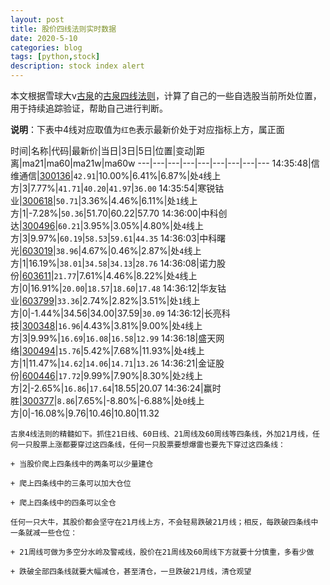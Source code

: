 ```yaml
---
layout: post
title: 股价四线法则实时数据
date: 2020-5-10
categories: blog
tags: [python,stock]
description: stock index alert
---
```



本文根据雪球大v[古泉](https://xueqiu.com/u/7148646888)的[古泉四线法则](https://xueqiu.com/7148646888/130498192)，计算了自己的一些自选股当前所处位置，用于持续追踪验证，帮助自己进行判断。

**说明**：下表中4线对应取值为`红色`表示最新价处于对应指标上方，属正面

时间|名称|代码|最新价|当日|3日|5日|位置|变动|距离|ma21|ma60|ma21w|ma60w
---|---|---|---|---|---|---|---|---
14:35:48|信维通信|[300136](https://xueqiu.com/S/SZ300136)|`42.91`|10.00%|6.41%|6.87%|处`4`线上方|3|7.77%|`41.71`|`40.20`|`41.97`|`36.00`
14:35:54|寒锐钴业|[300618](https://xueqiu.com/S/SZ300618)|`50.71`|3.36%|4.46%|6.11%|处`1`线上方|1|-7.28%|`50.36`|51.70|60.22|57.70
14:36:00|中科创达|[300496](https://xueqiu.com/S/SZ300496)|`60.21`|3.95%|3.05%|4.80%|处`4`线上方|3|9.97%|`60.19`|`58.53`|`59.61`|`44.35`
14:36:03|中科曙光|[603019](https://xueqiu.com/S/SH603019)|`38.96`|4.67%|0.46%|2.87%|处`4`线上方|1|16.19%|`38.01`|`34.58`|`34.13`|`28.76`
14:36:08|诺力股份|[603611](https://xueqiu.com/S/SH603611)|`21.77`|7.61%|4.46%|8.22%|处`4`线上方|0|16.91%|`20.00`|`18.57`|`18.60`|`17.48`
14:36:12|华友钴业|[603799](https://xueqiu.com/S/SH603799)|`33.36`|2.74%|2.82%|3.51%|处`1`线上方|0|-1.44%|34.56|34.00|37.59|`30.09`
14:36:12|长亮科技|[300348](https://xueqiu.com/S/SZ300348)|`16.96`|4.43%|3.81%|9.00%|处`4`线上方|3|9.99%|`16.69`|`16.08`|`16.58`|`12.99`
14:36:18|盛天网络|[300494](https://xueqiu.com/S/SZ300494)|`15.76`|5.42%|7.68%|11.93%|处`4`线上方|1|11.47%|`14.62`|`14.06`|`14.71`|`13.26`
14:36:21|金证股份|[600446](https://xueqiu.com/S/SH600446)|`17.72`|9.99%|7.90%|8.30%|处`2`线上方|2|-2.65%|`16.86`|`17.64`|18.55|20.07
14:36:24|赢时胜|[300377](https://xueqiu.com/S/SZ300377)|`8.86`|7.65%|-8.80%|-6.88%|处`0`线上方|0|-16.08%|9.76|10.46|10.80|11.32

```
古泉4线法则的精髓如下。抓住21日线、60日线、21周线及60周线等四条线，外加21月线，任何一只股票上涨都要穿过这四条线，任何一只股票要想爆雷也要先下穿过这四条线：

+ 当股价爬上四条线中的两条可以少量建仓

+ 爬上四条线中的三条可以加大仓位

+ 爬上四条线中的四条可以全仓

任何一只大牛，其股价都会坚守在21月线上方，不会轻易跌破21月线；相反，每跌破四条线中一条就减一些仓位：

+ 21周线可做为多空分水岭及警戒线，股价在21周线及60周线下方就要十分慎重，多看少做

+ 跌破全部四条线就要大幅减仓，甚至清仓，一旦跌破21月线，清仓观望
```
